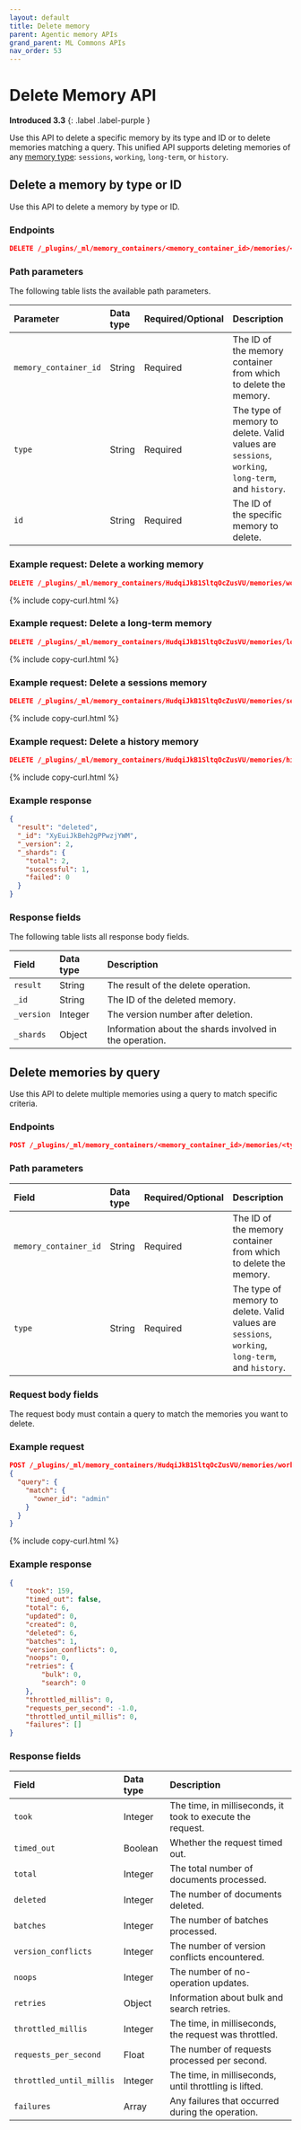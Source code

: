```yaml
---
layout: default
title: Delete memory
parent: Agentic memory APIs
grand_parent: ML Commons APIs
nav_order: 53
---
```


# Delete Memory API
**Introduced 3.3**
{: .label .label-purple }

Use this API to delete a specific memory by its type and ID or to delete memories matching a query. This unified API supports deleting memories of any [memory type]({{site.url}}{{site.baseurl}}/ml-commons-plugin/api/agentic-memory-apis/#memory-types): `sessions`, `working`, `long-term`, or `history`.

## Delete a memory by type or ID

Use this API to delete a memory by type or ID.

### Endpoints

```json
DELETE /_plugins/_ml/memory_containers/<memory_container_id>/memories/<type>/<id>
```

### Path parameters

The following table lists the available path parameters.

| Parameter | Data type | Required/Optional | Description |
| :--- | :--- | :--- | :--- |
| `memory_container_id` | String | Required | The ID of the memory container from which to delete the memory. |
| `type` | String | Required | The type of memory to delete. Valid values are `sessions`, `working`, `long-term`, and `history`. |
| `id` | String | Required | The ID of the specific memory to delete. |

### Example request: Delete a working memory

```json
DELETE /_plugins/_ml/memory_containers/HudqiJkB1SltqOcZusVU/memories/working/XyEuiJkBeh2gPPwzjYWM
```
{% include copy-curl.html %}

### Example request: Delete a long-term memory

```json
DELETE /_plugins/_ml/memory_containers/HudqiJkB1SltqOcZusVU/memories/long-term/DcxjTpkBvwXRq366C1Zz
```
{% include copy-curl.html %}

### Example request: Delete a sessions memory

```json
DELETE /_plugins/_ml/memory_containers/HudqiJkB1SltqOcZusVU/memories/sessions/CcxjTpkBvwXRq366A1aE
```
{% include copy-curl.html %}

### Example request: Delete a history memory

```json
DELETE /_plugins/_ml/memory_containers/HudqiJkB1SltqOcZusVU/memories/history/eMxnTpkBvwXRq366hmAU
```
{% include copy-curl.html %}

### Example response

```json
{
  "result": "deleted",
  "_id": "XyEuiJkBeh2gPPwzjYWM",
  "_version": 2,
  "_shards": {
    "total": 2,
    "successful": 1,
    "failed": 0
  }
}
```

### Response fields

The following table lists all response body fields.

| Field | Data type | Description |
| :--- | :--- | :--- |
| `result` | String | The result of the delete operation. |
| `_id` | String | The ID of the deleted memory. |
| `_version` | Integer | The version number after deletion. |
| `_shards` | Object | Information about the shards involved in the operation. |

## Delete memories by query

Use this API to delete multiple memories using a query to match specific criteria.

### Endpoints

```json
POST /_plugins/_ml/memory_containers/<memory_container_id>/memories/<type>/_delete_by_query
```

### Path parameters

| Field                 | Data type | Required/Optional | Description |
|:----------------------| :--- | :--- | :--- |
| `memory_container_id` | String | Required | The ID of the memory container from which to delete the memory. |
| `type` | String | Required | The type of memory to delete. Valid values are `sessions`, `working`, `long-term`, and `history`. |

### Request body fields

The request body must contain a query to match the memories you want to delete.

### Example request

```json
POST /_plugins/_ml/memory_containers/HudqiJkB1SltqOcZusVU/memories/working/_delete_by_query
{
  "query": {
    "match": {
      "owner_id": "admin"
    }
  }
}
```
{% include copy-curl.html %}

### Example response

```json
{
    "took": 159,
    "timed_out": false,
    "total": 6,
    "updated": 0,
    "created": 0,
    "deleted": 6,
    "batches": 1,
    "version_conflicts": 0,
    "noops": 0,
    "retries": {
        "bulk": 0,
        "search": 0
    },
    "throttled_millis": 0,
    "requests_per_second": -1.0,
    "throttled_until_millis": 0,
    "failures": []
}
```

### Response fields

| Field | Data type | Description |
| :--- | :--- | :--- |
| `took` | Integer | The time, in milliseconds, it took to execute the request. |
| `timed_out` | Boolean | Whether the request timed out. |
| `total` | Integer | The total number of documents processed. |
| `deleted` | Integer | The number of documents deleted. |
| `batches` | Integer | The number of batches processed. |
| `version_conflicts` | Integer | The number of version conflicts encountered. |
| `noops` | Integer | The number of no-operation updates. |
| `retries` | Object | Information about bulk and search retries. |
| `throttled_millis` | Integer | The time, in milliseconds, the request was throttled. |
| `requests_per_second` | Float | The number of requests processed per second. |
| `throttled_until_millis` | Integer | The time, in milliseconds, until throttling is lifted. |
| `failures` | Array | Any failures that occurred during the operation. |

